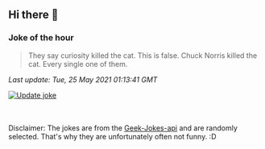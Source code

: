 ## Hi there 👋

### Joke of the hour
<!-- joke -->
>They say curiosity killed the cat. This is false. Chuck Norris killed the cat. Every single one of them.
<!-- /joke -->

*Last update: Tue, 25 May 2021 01:13:41 GMT*

[![Update joke](https://github.com/nclskfm/nclskfm/actions/workflows/joke.yml/badge.svg)](https://github.com/nclskfm/nclskfm/actions/workflows/joke.yml)

<br><br>
Disclaimer: The jokes are from the [Geek-Jokes-api](https://github.com/sameerkumar18/geek-joke-api) and are randomly selected. That's why they are unfortunately often not funny. :D
